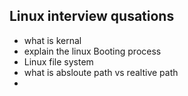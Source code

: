 ## Linux interview qusations 

* what is kernal 
* explain the linux Booting process 
* Linux file system 
* what is absloute path vs realtive path 
* 